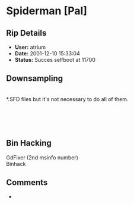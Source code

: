 # Spiderman [Pal]

## Rip Details

- **User:** atrium
- **Date:** 2001-12-10 15:33:04
- **Status:** Succes selfboot at 11700

## Downsampling

<br /> *.SFD files but it's not necessary to do all of them.   <br /><br /><br /><br /><br />

## Bin Hacking

GdFixer (2nd msinfo number)<br />Binhack

## Comments

-

